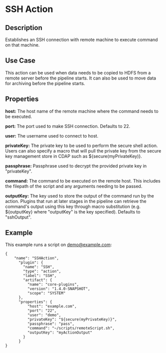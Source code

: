 # SSH Action


Description
-----------
Establishes an SSH connection with remote machine to execute command on that machine.


Use Case
--------
This action can be used when data needs to be copied to HDFS from a remote server before the pipeline starts.
It can also be used to move data for archiving before the pipeline starts.


Properties
----------

**host:** The host name of the remote machine where the command needs to be executed.

**port:** The port used to make SSH connection. Defaults to 22.

**user:** The username used to connect to host.

**privateKey:** The private key to be used to perform the secure shell action. Users can also specify a macro that will
pull the private key from the secure key management store in CDAP such as ${secure(myPrivateKey)}.

**passphrase:** Passphrase used to decrypt the provided private key in "privateKey".

**command:** The command to be executed on the remote host. This includes the filepath of the script and any arguments
needing to be passed.

**outputKey:** The key used to store the output of the command run by the action.
Plugins that run at later stages in the pipeline can retrieve the command's output using this key through
macro substitution (e.g. ${outputKey} where "outputKey" is the key specified). Defaults to "sshOutput".

Example
-------
This example runs a script on demo@example.com:

    {
        "name": "SSHAction",
          "plugin": {
            "name": "SSH",
            "type": "action",
            "label": "SSH",
            "artifact": {
              "name": "core-plugins",
              "version": "1.4.0-SNAPSHOT",
              "scope": "SYSTEM"
          },
          "properties": {
              "host": "example.com",
              "port": "22",
              "user": "demo",
              "privateKey": "${secure(myPrivateKey)}",
              "passphrase": "pass",
              "command": "~/scripts/remoteScript.sh",
              "outputKey": "myActionOutput"
            }
          }
    }
